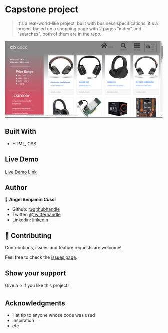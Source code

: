 # Capstone project

> It's a real-world-like project, built with business specifications.
it's a project based on a shopping page with 2 pages "index" and "searches", both of them are in the repo.

![screenshot](./app_screenshot.png)

## Built With

- HTML, CSS.

## Live Demo

[Live Demo Link](https://rawcdn.githack.com/abcussi/CAPSTONE-PROJECT/169deaa796ce92ea02c7f214d7837d1cc6be0b69/index.html)

## Author

👤 **Angel Benjamin Cussi**

- Github: [@githubhandle](https://github.com/abcussi)
- Twitter: [@twitterhandle](https://twitter.com/thecussi)
- Linkedin: [linkedin](https://www.linkedin.com/in/angel-cussi-1b2310174/)


## 🤝 Contributing

Contributions, issues and feature requests are welcome!

Feel free to check the [issues page](issues/).

## Show your support

Give a ⭐️ if you like this project!

## Acknowledgments

- Hat tip to anyone whose code was used
- Inspiration
- etc

